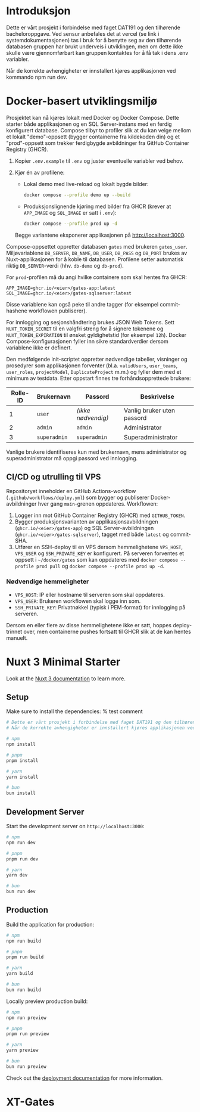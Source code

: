 # Introduksjon
Dette er vårt prosjekt i forbindelse med faget DAT191 og den tilhørende bacheloroppgave. Ved sensur anbefales det at vercel (se link i systemdokumentasjonen) tas i bruk for å benytte seg av den tilhørende databasen gruppen har brukt underveis i utviklingen, men om dette ikke skulle være gjennomførbart kan gruppen kontaktes for å få tak i dens .env variabler. 

Når de korrekte avhengigheter er innstallert kjøres applikasjonen ved kommando npm run dev.



# Docker-basert utviklingsmiljø

Prosjektet kan nå kjøres lokalt med Docker og Docker Compose. Dette starter både applikasjonen og en SQL Server-instans med en ferdig konfigurert database. Compose tilbyr to profiler slik at du kan velge mellom et lokalt "demo"-oppsett (bygger containerne fra kildekoden din) og et "prod"-oppsett som trekker ferdigbygde avbildninger fra GitHub Container Registry (GHCR).

1. Kopier `.env.example` til `.env` og juster eventuelle variabler ved behov.
2. Kjør én av profilene:

   - Lokal demo med live-reload og lokalt bygde bilder:

     ```bash
     docker compose --profile demo up --build
     ```

   - Produksjonslignende kjøring med bilder fra GHCR (krever at `APP_IMAGE` og `SQL_IMAGE` er satt i `.env`):

     ```bash
     docker compose --profile prod up -d
     ```

   Begge variantene eksponerer applikasjonen på [http://localhost:3000](http://localhost:3000).

Compose-oppsettet oppretter databasen `gates` med brukeren `gates_user`. Miljøvariablene `DB_SERVER`, `DB_NAME`, `DB_USER`, `DB_PASS` og `DB_PORT` brukes av Nuxt-applikasjonen for å koble til databasen. Profilene setter automatisk riktig `DB_SERVER`-verdi (hhv. `db-demo` og `db-prod`).

For `prod`-profilen må du angi hvilke containere som skal hentes fra GHCR:

```env
APP_IMAGE=ghcr.io/<eier>/gates-app:latest
SQL_IMAGE=ghcr.io/<eier>/gates-sqlserver:latest
```

Disse variablene kan også peke til andre tagger (for eksempel commit-hashene workflowen publiserer).

For innlogging og sesjonshåndtering brukes JSON Web Tokens. Sett `NUXT_TOKEN_SECRET` til en valgfri streng for å signere tokenene og `NUXT_TOKEN_EXPIRATION` til ønsket gyldighetstid (for eksempel `12h`). Docker Compose-konfigurasjonen fyller inn sikre standardverdier dersom variablene ikke er definert.

Den medfølgende init-scriptet oppretter nødvendige tabeller, visninger og prosedyrer som applikasjonen forventer (bl.a. `validUsers`, `user_teams`, `user_roles`, `projectModel`, `DuplicateProject` m.m.) og fyller dem med et minimum av testdata. Etter oppstart finnes tre forhåndsopprettede brukere:

| Rolle-ID | Brukernavn    | Passord        | Beskrivelse                |
|----------|---------------|----------------|----------------------------|
| 1        | `user`        | *(ikke nødvendig)* | Vanlig bruker uten passord |
| 2        | `admin`       | `admin`        | Administrator               |
| 3        | `superadmin`  | `superadmin`   | Superadministrator          |

Vanlige brukere identifiseres kun med brukernavn, mens administrator og superadministrator må oppgi passord ved innlogging.

## CI/CD og utrulling til VPS

Repositoryet inneholder en GitHub Actions-workflow (`.github/workflows/deploy.yml`) som bygger og publiserer Docker-avbildninger hver gang `main`-grenen oppdateres. Workflowen:

1. Logger inn mot GitHub Container Registry (GHCR) med `GITHUB_TOKEN`.
2. Bygger produksjonsvarianten av applikasjonsavbildningen (`ghcr.io/<eier>/gates-app`) og SQL Server-avbildningen (`ghcr.io/<eier>/gates-sqlserver`), tagget med både `latest` og commit-SHA.
3. Utfører en SSH-deploy til en VPS dersom hemmelighetene `VPS_HOST`, `VPS_USER` og `SSH_PRIVATE_KEY` er konfigurert. På serveren forventes et oppsett i `~/docker/gates` som kan oppdateres med `docker compose --profile prod pull` og `docker compose --profile prod up -d`.

### Nødvendige hemmeligheter

- `VPS_HOST`: IP eller hostname til serveren som skal oppdateres.
- `VPS_USER`: Brukeren workflowen skal logge inn som.
- `SSH_PRIVATE_KEY`: Privatnøkkel (typisk i PEM-format) for innlogging på serveren.

Dersom en eller flere av disse hemmelighetene ikke er satt, hoppes deploy-trinnet over, men containerne pushes fortsatt til GHCR slik at de kan hentes manuelt.



# Nuxt 3 Minimal Starter

Look at the [Nuxt 3 documentation](https://nuxt.com/docs/getting-started/introduction) to learn more.

## Setup

Make sure to install the dependencies:
% test comment

```bash
# Dette er vårt prosjekt i forbindelse med faget DAT191 og den tilhørende bacheloroppgave. Ved sensur anbefales det at vercel (se link i systemdokumentasjonen) tas i bruk for å benytte seg av den tilhørende databasen gruppen har brukt underveis i utviklingen, men om dette ikke skulle være gjennomførbart kan gruppen kontaktes for å få tak i dens .env variabler. 
# Når de korrekte avhengigheter er innstallert kjøres applikasjonen ved kommando npm run dev.

# npm
npm install

# pnpm
pnpm install

# yarn
yarn install

# bun
bun install
```

## Development Server

Start the development server on `http://localhost:3000`:

```bash
# npm
npm run dev

# pnpm
pnpm run dev

# yarn
yarn dev

# bun
bun run dev
```

## Production

Build the application for production:

```bash
# npm
npm run build

# pnpm
pnpm run build

# yarn
yarn build

# bun
bun run build
```

Locally preview production build:

```bash
# npm
npm run preview

# pnpm
pnpm run preview

# yarn
yarn preview

# bun
bun run preview
```

Check out the [deployment documentation](https://nuxt.com/docs/getting-started/deployment) for more information.
# XT-Gates
